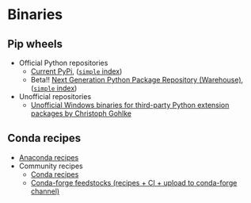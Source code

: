# Binaries
## Pip wheels
- Official Python repositories
  - [Current PyPi](https://pypi.python.org), ([`simple` index](https://pypi.python.org/simple/))
  - Beta!! [Next Generation Python Package Repository (Warehouse)](https://pypi.org/), ([`simple` index](https://pypi.org/simple/))
- Unofficial repositories
  - [Unofficial Windows binaries for third-party Python extension packages by Christoph Gohlke](https://www.lfd.uci.edu/~gohlke/pythonlibs/)

## Conda recipes
- [Anaconda recipes](https://github.com/ContinuumIO/anaconda-recipes)
- Community recipes
  - [Conda recipes](https://github.com/conda/conda-recipes)
  - [Conda-forge feedstocks (recipes +  CI +  upload to conda-forge channel)](https://github.com/conda-forge/feedstocks)
